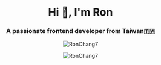 <h1 align="center">Hi 👋, I'm Ron</h1>
<h3 align="center">A passionate frontend developer from Taiwan🇹🇼</h3>
<p align="center"><img src="https://github-readme-stats.vercel.app/api/top-langs?username=RonChang7&show_icons=true&locale=en&layout=compact" alt="RonChang7" /></p>
<p align="center"><img src="https://github-readme-stats.vercel.app/api?username=RonChang7&show_icons=true&locale=en&theme=dracula&count_private=true" alt="RonChang7" /></p>

